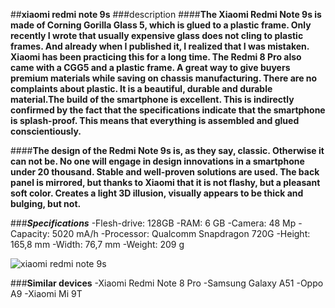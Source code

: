 ##**xiaomi redmi note 9s**
###description
####**The Xiaomi Redmi Note 9s is made of Corning Gorilla Glass 5, which is glued to a plastic frame. Only recently I wrote that usually expensive glass does not cling to plastic frames. And already when I published it, I realized that I was mistaken. Xiaomi has been practicing this for a long time. The Redmi 8 Pro also came with a CGG5 and a plastic frame. A great way to give buyers premium materials while saving on chassis manufacturing. There are no complaints about plastic. It is a beautiful, durable and durable material.The build of the smartphone is excellent. This is indirectly confirmed by the fact that the specifications indicate that the smartphone is splash-proof. This means that everything is assembled and glued conscientiously.**

####**The design of the Redmi Note 9s is, as they say, classic. Otherwise it can not be. No one will engage in design innovations in a smartphone under 20 thousand. Stable and well-proven solutions are used. The back panel is mirrored, but thanks to Xiaomi that it is not flashy, but a pleasant soft color. Creates a light 3D illusion, visually appears to be thick and bulging, but not.**

###***Specifications***
-Flesh-drive: 128GB
-RAM: 6 GB
-Camera: 48 Mp
-Capacity: 5020 mA/h
-Processor: Qualcomm Snapdragon 720G
-Height: 165,8 mm
-Width: 76,7 mm
-Weight: 209 g

![xiaomi redmi note 9s](https://img.5element.by/import/images/ut/goods/good_d9edfaa3-8079-11ea-80c8-005056840c70/good_img_8bd7510c-846d-11ea-80c8-005056840c70_600.jpg)

###__Similar devices__
-Xiaomi Redmi Note 8 Pro
-Samsung Galaxy A51
-Oppo A9
-Xiaomi Mi 9T